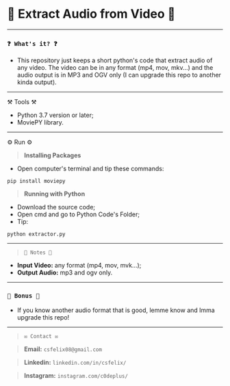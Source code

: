 # 🌟 Extract Audio from Video 🌟

----
### `❓ What's it? ❓`

* This repository just keeps a short python's code that extract audio of any video. The video can be in any format (mp4, mov, mkv...) and the audio output is in MP3 and OGV only (I can upgrade this repo to another kinda output).

----
⚒️ Tools ⚒️

* Python 3.7 version or later;
* MoviePY library.

----
⚙️ Run ⚙️

> **Installing Packages**

* Open computer's terminal and tip these commands:

```
pip install moviepy
```

> **Running with Python**

* Download the source code;
* Open cmd and go to Python Code's Folder;
* Tip:

```
python extractor.py
```

----
> `📝 Notes 📝`

* **Input Video:** any format (mp4, mov, mvk...);
* **Output Audio:** mp3 and ogv only.

----
### `🎁 Bonus 🎁`

* If you know another audio format that is good, lemme know and Imma upgrade this repo!

----
> `✉️ Contact ✉️`

> **Email:** `csfelix08@gmail.com`

> **Linkedin:** `linkedin.com/in/csfelix/`

> **Instagram:** `instagram.com/c0deplus/`
